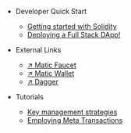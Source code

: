* Developer Quick Start
  <!-- * [Tools and Configs](tools.md) -->
  * [Getting started with Solidity](solidity.md)
  * [Deploying a Full Stack DApp!](dapp.md)
* External Links
  <!-- * [↗︎ Matic Studio](studio.md) -->
  * [↗︎ Matic Faucet](https://faucet.matic.network)
  * [↗︎ Matic Wallet](https://wallet.matic.network)
  * [↗︎ Dagger](https://matic.network/dagger/)

* Tutorials
  * [Key management strategies](tutorial-key-management.md)
  * [Employing Meta Transactions](tutorial-metatransactions.md)
  <!-- * [Using Decentralized Storage](tutorial-decentralized-storage.md) -->
  <!-- * [Using Oracles](tutorial-oracles.md) -->

<!-- * Advanced Concepts
  * [Calling Plasma Contracts](advanced-calling.md)
  * [Swapping Mapped Tokens](advanced-swapping-tokens.md)
  * [Deploying Matic Locally](advanced-deploying-locally.md) -->